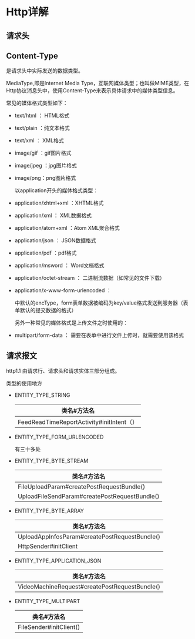 # Http详解

## 请求头

## Content-Type

是请求头中实际发送的数据类型。

MediaType,即是Internet Media Type，互联网媒体类型；也叫做MIME类型，在Http协议消息头中，使用Content-Type来表示具体请求中的媒体类型信息。

常见的媒体格式类型如下：

- text/html ： HTML格式

- text/plain ：纯文本格式   

- text/xml ： XML格式

- image/gif ：gif图片格式  

- image/jpeg ：jpg图片格式 

- image/png：png图片格式

  以application开头的媒体格式类型：

- application/xhtml+xml ：XHTML格式

- application/xml   ： XML数据格式

- application/atom+xml ：Atom XML聚合格式  

- application/json  ： JSON数据格式

- application/pdf    ：pdf格式 

- application/msword ： Word文档格式

- application/octet-stream ： 二进制流数据（如常见的文件下载）

- application/x-www-form-urlencoded ： <form encType="">中默认的encType，form表单数据被编码为key/value格式发送到服务器（表单默认的提交数据的格式）

  另外一种常见的媒体格式是上传文件之时使用的：

- multipart/form-data ： 需要在表单中进行文件上传时，就需要使用该格式

## 请求报文

http1.1 由请求行、请求头和请求实体三部分组成。

类型的使用地方

* ENTITY_TYPE_STRING

  | 类名#方法名                               |
  | ----------------------------------------- |
  | FeedReadTimeReportActivity#initIntent（） |

* ENTITY_TYPE_FORM_URLENCODED

  有三十多处

* ENTITY_TYPE_BYTE_STREAM

  | 类名#方法名                                   |
  | --------------------------------------------- |
  | FileUploadParam#createPostRequestBundle()     |
  | UploadFileSendParam#createPostRequestBundle() |

* ENTITY_TYPE_BYTE_ARRAY

  | 类名#方法名                                   |
  | --------------------------------------------- |
  | UploadAppInfosParam#createPostRequestBundle() |
  | HttpSender#initClient                         |

* ENTITY_TYPE_APPLICATION_JSON

  | 类名#方法名                                   |
  | --------------------------------------------- |
  | VideoMachineRequest#createPostRequestBundle() |

* ENTITY_TYPE_MULTIPART

  | 类名#方法名             |
  | ----------------------- |
  | FileSender#initClient() |


